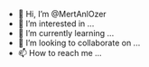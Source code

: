 - 👋 Hi, I’m @MertAnlOzer
- 👀 I’m interested in ...
- 🌱 I’m currently learning ...
- 💞️ I’m looking to collaborate on ...
- 📫 How to reach me ...

<!---
MertAnlOzer/MertAnlOzer is a ✨ special ✨ repository because its `README.md` (this file) appears on your GitHub profile.
You can click the Preview link to take a look at your changes.
--->
